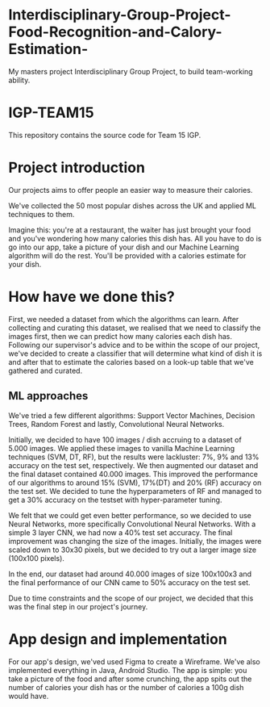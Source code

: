 # Interdisciplinary-Group-Project-Food-Recognition-and-Calory-Estimation-
My masters project Interdisciplinary Group Project, to build team-working ability. 


# IGP-TEAM15

This repository contains the source code for Team 15 IGP.

# Project introduction

Our projects aims to offer people an easier way to measure their calories. 

We've collected the 50 most popular dishes across the UK and applied ML techniques to them.

Imagine this: you're at a restaurant, the waiter has just brought your food and you've wondering how many calories this dish has. All you have to do is go into our app, take a picture of your dish and our Machine Learning algorithm will do the rest. You'll be provided with a calories estimate for your dish.

# How have we done this?

First, we needed a dataset from which the algorithms can learn. After collecting and curating this dataset, we realised that we need to classify the images first, then we can predict how many calories each dish has. Following our supervisor's advice and to be within the scope of our project, we've decided to create a classifier that will determine what kind of dish it is and after that to estimate the calories based on a look-up table that we've gathered and curated.

## ML approaches

We've tried a few different algorithms: Support Vector Machines, Decision Trees, Random Forest and lastly, Convolutional Neural Networks.

Initially, we decided to have 100 images / dish accruing to a dataset of 5.000 images. We applied these images to vanilla Machine Learning techniques (SVM, DT, RF), but the results were lackluster: 7%, 9% and 13% accuracy on the test set, respectively. We then augmented our dataset and the final dataset contained 40.000 images. This improved the performance of our algorithms to around 15% (SVM), 17%(DT) and 20% (RF) accuracy on the test set. We decided to tune the hyperparameters of RF and managed to get a 30% accuracy on the testset with hyper-parameter tuning.

We felt that we could get even better performance, so we decided to use Neural Networks, more specifically Convolutional Neural Networks. With a simple 3 layer CNN, we had now a 40% test set accuracy. The final improvement was changing the size of the images. Initially, the images were scaled down to 30x30 pixels, but we decided to try out a larger image size (100x100 pixels).

In the end, our dataset had around 40.000 images of size 100x100x3 and the final performance of our CNN came to 50% accuracy on the test set.

Due to time constraints and the scope of our project, we decided that this was the final step in our project's journey.

# App design and implementation

For our app's design, we'ved used Figma to create a Wireframe. We've also implemented everything in Java, Android Studio. The app is simple: you take a picture of the food and after some crunching, the app spits out the number of calories your dish has or the number of calories a 100g dish would have.
